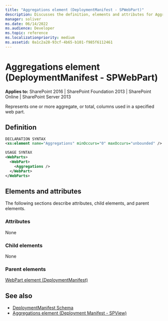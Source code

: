 ```yaml
---
title: "Aggregations element (DeploymentManifest - SPWebPart)"
description: Discusses the definition, elements and attributes for Aggregations element (DeploymentManifest - SPWebPart).
manager: soliver
ms.date: 06/14/2022
ms.audience: Developer
ms.topic: reference
ms.localizationpriority: medium
ms.assetid: 0a1c2a28-93cf-4b65-b101-f985f6112461
---
```


# Aggregations element (DeploymentManifest - SPWebPart)

**Applies to:** SharePoint 2016 | SharePoint Foundation 2013 | SharePoint Online | SharePoint Server 2013

Represents one or more aggregate, or total, columns used in a specified web part.

## Definition

```XML
DECLARATION SYNTAX
<xs:element name="Aggregations" minOccurs="0" maxOccurs="unbounded" />

USAGE SYNTAX
<WebParts>
  <WebPart>
    <Aggregations />
  </WebPart>
</WebParts>
```

## Elements and attributes

The following sections describe attributes, child elements, and parent elements.

### Attributes

None

### Child elements

None

### Parent elements

[WebPart element (DeploymentManifest)](webpart-element-deploymentmanifest.md)

## See also

- [DeploymentManifest Schema](deploymentmanifest-schema.md)
- [Aggregations element (Deployment Manifest - SPView)](aggregations-element-deployment-manifestspview.md)
